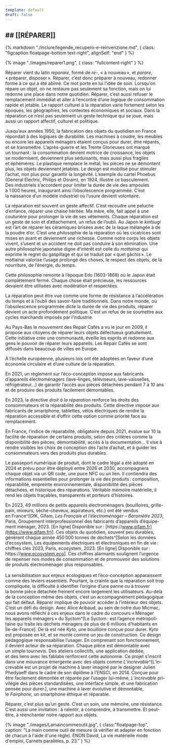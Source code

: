 ```yaml
---
template: default
draft: false
---
```

## \## \[\[RÉPARER\]\]

<breakpage />

{% markdown "./inclure/legende_recupero-e-reinvenzione.md", { 
  class: "figcaption floatpage-bottom text-right",
  alignSelf: "end"
} %}


{% image "./images/reparer1.png", { 
  class: "fullcontent-right"
} %}

Réparer vient du latin _reparare_, formé de _re-_, « à nouveau », et _parare_, « préparer, disposer ». Réparer, c’est donc préparer à nouveau, redonner forme à ce qui a été abîmé. Ce mot porte en lui l’idée de soin. Lorsqu’on répare un objet, on ne restaure pas seulement sa fonction, mais on lui redonne une place dans notre quotidien. Réparer, c’est aussi refuser le remplacement immédiat et aller à l’encontre d’une logique de consommation rapide et jetable. Le rapport culturel à la réparation varie fortement selon les époques, les géographies, les contextes économiques et sociaux. Dans la réparation ce n’est pas seulement un geste technique qui se joue, mais aussi un rapport affectif, culturel et politique.

<span style="--ls:12">Jusqu’aux années 1950, la fabrication des objets du quotidien en France répondait à des logiques de durabilité. Les machines à coudre, les meubles ou encore les appareils ménagers étaient conçus pour durer, être réparés, et se transmettre. L’après-guerre et les Trente Glorieuses ont marqué un tournant : la consommation devient motrice de croissance, les objets se modernisent, deviennent plus séduisants, mais aussi plus fragiles et éphémères. Le plastique remplace le métal, les pièces ne se démontent plus, les objets deviennent jetables. Le design est mobilisé pour stimuler l’achat, non plus pour garantir la longévité. L’exemple du cartel Phoebus (General Electric, Philips et Osram), en 1924, illustre ce basculement. Des industriels s’accordent pour limiter la durée de vie des ampoules à 1 000 heures, inaugurant ainsi l’obsolescence programmée. C’est la naissance d’un modèle industriel où l’usure devient volontaire.</span>

La réparation est souvent un geste affectif. C’est recoudre une peluche d’enfance, réparer une chaise héritée. Ma mère, elle, fait appel à une couturière pour prolonger la vie de ses vêtements. Chaque réparation est un geste de soin et d’attachement, un refus de l’oubli. Au Japon le _kintsugi_ est l’art de réparer les céramiques brisées avec de la laque mélangée à de la poudre d’or. C’est une philosophie de la réparation où les cicatrices sont mises en avant et deviennent une richesse. Comme notre corps les objets vivent, s’usent et un accident ne doit pas conduire à son élimination. Une autre philosophie japonaise digne d’intérêt est celle du _mottainai_ qui exprime le regret du gaspillage et qui se traduit par « quel gâchis ». Le mottainai valorise l’usage prolongé des choses, le respect des objets, de la nourriture, de l’énergie, du temps. 

Cette philosophie remonte à l’époque Edo (1603-1868) où le Japon était complètement fermé. Chaque chose était précieuse, les ressources devaient être utilisées avec modération et respectées.

La réparation peut être vue comme une forme de résistance à l’accélération du temps et à l’oubli des savoir-faire traditionnels. Dans notre monde, où l’obsolescence programmée dicte la durée de vie des produits, réparer devient un acte profondément politique. C’est un refus de se soumettre aux cycles marchands imposés par l’industrie.

Au Pays-Bas le mouvement des Repair Cafés a vu le jour en 2009, il propose aux citoyens de réparer leurs objets défectueux gratuitement. Cette initiative crée une communauté, éveille les esprits et redonne aux gens le pouvoir de réparer leurs appareils. Les Repair Cafés se sont diffusés dans beaucoup de villes en Europe.

À l’échelle européenne, plusieurs lois ont été adoptées en faveur d’une économie circulaire et d’une culture de la réparation.

En 2021, un règlement sur l’éco-conception impose aux fabricants d’appareils électroménagers (lave-linges, téléviseurs, lave-vaisselles, réfrigérateur…) de garantir l’accès aux pièces détachées pendant 7 à 10 ans et de produire des produits facilement démontables.

En 2023, la directive _droit à la réparation_ renforce les droits des consommateurs et la réparabilité des produits. Cette directive impose aux fabricants de smartphone, tablettes, vélos électriques de rendre la réparation accessible et d’offrir cette option comme priorité face au remplacement.

En France, l’indice de réparabilité, obligatoire depuis 2021, évalue sur 10 la facilité de réparation de certains produits, selon des critères comme la disponibilité des pièces, démontabilité, accès à la documentation… Il vise à rendre visibles les choix de conception dès l’acte d’achat, et à guider les consommateurs vers des produits plus durables.

Le passeport numérique de produit, dont le cadre légal a été adopté en 2024 et prévu pour être déployé entre 2026 et 2030, accompagnera chaque objet via un QR code, une puce NFC ou un lien. Il contiendra des informations essentielles pour prolonger la vie des produits : composition, réparabilité, empreinte environnementale, disponibilité des pièces détachées, et historique des réparations. Véritable mémoire matérielle, il rend les objets traçables, transparents et porteurs d’histoires.

<span style="--ls:2">En 2023, 49 millions de petits appareils électroménagers (bouilloires, grille-pain, mixeurs, sèche-cheveux, aspirateurs, etc.) ont été vendus en France^[GfK, Gi­fam, _Les Fran­çais et l’élec­tro­mé­na­ger – Ba­ro­mètre 2023_, Pa­ris, Grou­pe­ment in­ter­pro­fes­sion­nel des fa­bri­cants d’ap­pa­reils d’équi­pe­ment mé­na­ger, 2023. \[En ligne\] Dis­po­nible sur : [https://​www.gi­fam.fr](https://www.gifam.fr)]. Ces objets du quotidien, souvent peu durables, génèrent chaque année 450 000 tonnes de déchets^[<span style="--ls:18">Se­lon les don­nées d’eco­sys­tem, Les équi­pe­ments élec­triques et élec­tro­niques en fin de vie : chiffres clés 2023, Pa­ris, eco­sys­tem, 2023. \[En ligne\] Dis­po­nible sur : https://​​www.eco­sys­tem.eco</span>[](https://www.ecosystem.eco)]. Ces chiffres alarmants soulignent l’urgence de repenser nos modes de consommation et de promouvoir des solutions de produits électroménager plus responsables.</span> <br/>  <br/> La sensibilisation aux enjeux écologiques et l’éco-conception apparaissent comme des leviers essentiels. Pourtant, la crainte que la réparation soit trop compliquée, la difficulté à identifier l’origine d’une panne ou à trouver la bonne pièce détachée freinent encore largement les utilisateurs. Au-delà de la conception même des objets, c’est un accompagnement pédagogique qui fait défaut. Réparer implique de pouvoir accéder à l’intérieur des objets. C’est un défi du design. Avec Alice Aribaud, au sein de notre duo Micmac, nous avons réfléchi à ces enjeux dans le cadre du concours « Ménager les appareils ménagers » du Syctom^[Le Syc­tom : est l’agence mé­tro­po­li­taine qui traite les dé­chets mé­na­gers de plus de 6 mil­lions d’ha­bi­tants en Île-de-France]. De là est née _Kyto_, une bouilloire conçue pour durer. _Kyto_ est proposée en kit, et se monte comme un jeu de construction. Ce design pédagogique responsabilise l’usager. En comprenant son fonctionnement, il devient acteur de sa réparation. Chaque pièce est démontable avec un simple tournevis. Des ateliers collectifs, une application dédiée, et des liens avec les fablabs renforcent cette autonomie. Ce projet s’inscrit dans une mouvance émergente avec des objets comme _L’increvable_^[<span style="--ls:2">L’in­cre­vable est un pro­jet de ma­chine à la­ver ima­giné par le de­si­gner Ju­lien Phe­dyaeff dans le cadre de son di­plôme à l’ENSCI, en 2014\. Conçue pour être fa­ci­le­ment dé­mon­tée et ré­pa­rée par l’usa­ger lui-même, _L’in­cre­vable_ pri­vi­lé­gie des pièces stan­dar­di­sées, une in­ter­face simple, et une fa­bri­ca­tion pen­sée pour du­rer.</span>], une machine à laver évolutive et démontable, le _Fairphone_, un smartphone éthique et réparable.



Réparer, c’est plus qu’un geste. C’est un soin, une mémoire, une résistance. C’est aussi une invitation : à ralentir, à comprendre, à transmettre. Et peut-être, à réenchanter notre rapport aux objets.

<breakpage />

{% image "./images/Lamaincommeoutil.jpg", { 
  class:"floatpage-top",
  caption: "La main comme outil de mesure (à vérifier et adapter en fonction de chacun à l'aide d'une règle). ENON David, La vie matérielle mode d'emploi, Carnets parallèles, p. 23."
} %}